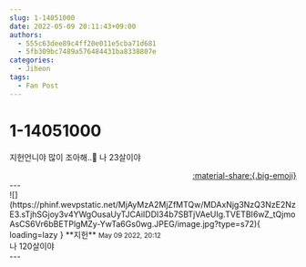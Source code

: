 ```yaml
---
slug: 1-14051000
date: 2022-05-09 20:11:43+09:00
authors:
  - 555c63dee89c4ff20e011e5cba71d681
  - 5fb309bc7489a576484431ba8338807e
categories:
  - Jiheon
tags:
  - Fan Post
---
```


# 1-14051000

<div class="post-container" markdown="1">
<div class="content-container md-sidebar__scrollwrap" markdown="1">

지헌언니야 많이 조아해..🥺 나 23살이야

</div>
</div>

<div style="text-align: right;" markdown="1">
<a href="https://weverse.io/fromis9/fanpost/1-14051000" style="text-align: right;">:material-share:{.big-emoji}</a>
</div>
---

<div class="comments-container md-sidebar__scrollwrap" markdown="1">
<div class="comment" markdown="1">
<div class='id-container' markdown="1">
![](https://phinf.wevpstatic.net/MjAyMzA2MjZfMTQw/MDAxNjg3NzQ3NzE2NzE3.sTjhSGjoy3v4YWgOusaUyTJCAiIDDI34b7SBTjVAeUIg.TVETBI6wZ_tQjmoAsCS6Vr6bBETPlgMZy-YwTa6Gs0wg.JPEG/image.jpg?type=s72){ loading=lazy }
**<span class="artist">지헌</span>** <small>May 09 2022, 20:12</small><br>
</div>
<div class='comment-body' markdown="1">
나 120살이야
</div>
</div>
</div>
---
